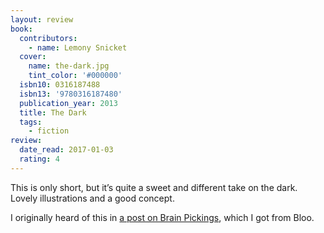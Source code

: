 ```yaml
---
layout: review
book:
  contributors:
    - name: Lemony Snicket
  cover:
    name: the-dark.jpg
    tint_color: '#000000'
  isbn10: 0316187488
  isbn13: '9780316187480'
  publication_year: 2013
  title: The Dark
  tags:
    - fiction
review:
  date_read: 2017-01-03
  rating: 4
---
```


This is only short, but it’s quite a sweet and different take on the dark. Lovely illustrations and a good concept.

I originally heard of this in [a post on Brain Pickings](https://www.brainpickings.org/2013/06/25/the-dark-lemony-snicket-jon-klassen/), which I got from Bloo.
